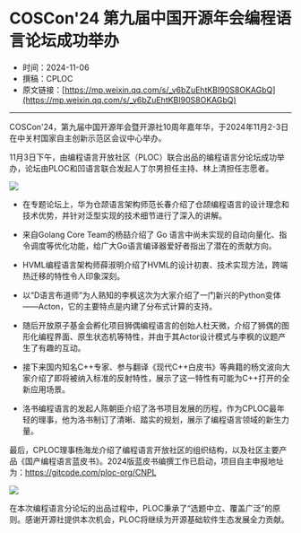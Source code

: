 # COSCon'24 第九届中国开源年会编程语言论坛成功举办

- 时间：2024-11-06
- 撰稿：CPLOC
- 原文链接：[https://mp.weixin.qq.com/s/_v6bZuEhtKBI90S8OKAGbQ](https://mp.weixin.qq.com/s/_v6bZuEhtKBI90S8OKAGbQ)

---

COSCon'24，第九届中国开源年会暨开源社10周年嘉年华，于2024年11月2-3日在中关村国家自主创新示范区会议中心举办。

11月3日下午，由编程语言开放社区（PLOC）联合出品的编程语言分论坛成功举办，论坛由PLOC和凹语言联合发起人丁尔男担任主持、林上清担任志愿者。

![](/st0062-01.png)

- 在专题论坛上，华为仓颉语言架构师范长春介绍了仓颉编程语言的设计理念和技术优势，并针对泛型实现的技术细节进行了深入的讲解。

- 来自Golang Core Team的杨喆介绍了 Go 语言中尚未实现的自动向量化、指令调度等优化功能，给广大Go语言编译器爱好者指出了潜在的贡献方向。

- HVML编程语言架构师薛淑明介绍了HVML的设计初衷、技术实现方法，跨端热迁移的特性令人印象深刻。

- 以“D语言布道师”为人熟知的李枫这次为大家介绍了一门新兴的Python变体——Acton，它的主要特点是内建了分布式计算的支持。

- 随后开放原子基金会孵化项目狮偶编程语言的创始人杜天微，介绍了狮偶的图形化编程界面、原生状态机等特性，并由于其Actor设计模式与李枫的议题产生了有趣的互动。

- 接下来国内知名C++专家、参与翻译《现代C++白皮书》等典籍的杨文波向大家介绍了即将被纳入标准的反射特性，展示了这一特性有可能为C++打开的全新应用场景。

- 洛书编程语言的发起人陈朝臣介绍了洛书项目发展的历程，作为CPLOC最年轻的理事，他为洛书制订了清晰、踏实的规划，展示了编程语言领域的新生力量。

最后，CPLOC理事杨海龙介绍了编程语言开放社区的组织结构，以及社区主要产品《国产编程语言蓝皮书》。2024版蓝皮书编撰工作已启动，项目自主申报地址为：https://gitcode.com/ploc-org/CNPL 

![](/st0062-02.png)

在本次编程语言分论坛的出品过程中，PLOC秉承了“选题中立、覆盖广泛”的原则。感谢开源社提供本次机会，PLOC将继续为开源基础软件生态发展全力贡献。
